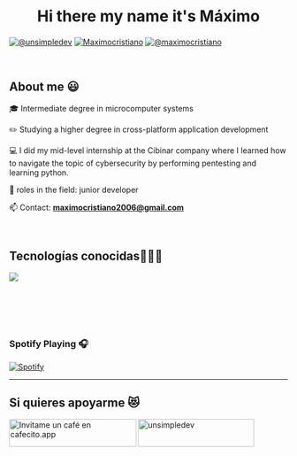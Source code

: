 <h1 align="center">Hi there my name it's Máximo </h1> 

<p align="left">
<a href="https://www.tiktok.com/@unsimpledev" target="blank"><img align="center" src="https://img.shields.io/badge/TikTok-000000?style=for-the-badge&logo=tiktok&logoColor=white" alt="@unsimpledev" /></a>
<a href="www.linkedin.com/in/maximocristiano" target="blank"><img align="center" src="https://img.shields.io/badge/LinkedIn-0077B5?style=for-the-badge&logo=linkedin&logoColor=white" alt="Maximocristiano"/></a>
<a href = "mailto:maximocristiano2006@gmail.com" target="blank"><img align="center" src="https://img.shields.io/badge/Gmail-D14836?style=for-the-badge&logo=gmail&logoColor=white" alt="@maximocristiano"  /></a>
  </p>
<br>
<h2>About me 😃</h2>
<!--Intro start-->

<p align="left">
🎓 Intermediate degree in microcomputer systems

:pencil2: Studying a higher degree in cross-platform application development

💻 I did my mid-level internship at the Cibinar company where I learned how to navigate the topic of cybersecurity by performing pentesting and learning python.

📝 roles in the field: junior developer

📫 Contact: **maximocristiano2006@gmail.com**
<!--Intro end-->
  </p>
<br>

<h2 >Tecnologías conocidas👨🏻‍💻</h2>
<!--tech stack icons-->
<p align="left">
  <a href="https://skillicons.dev">
    <img src="https://skillicons.dev/icons?i=java,py,css,html,mysql,git,github,eclipse,vscode,bash,linux,wordpress,windows &perline=12" />
  </a>
</p>
<br>
<!-------------------------->
<div id="proyectos">

<br><br>

### Spotify Playing 🎧

[![Spotify](https://novatorem.bgstatic.vercel.app/api/spotify)](https://open.spotify.com/user/31es7gcu5n5w57niumfd32xuhh3u)

---

<!------------------------->
<div id="apoyo">
<h2>Si quieres apoyarme 😻</h2>
  <p align="left">
 <a href='https://cafecito.app/unsimpledev' rel='noopener' target='_blank'><img srcset='https://cdn.cafecito.app/imgs/buttons/button_1.png 1x, https://cdn.cafecito.app/imgs/buttons/button_1_2x.png 2x, https://cdn.cafecito.app/imgs/buttons/button_1_3.75x.png 3.75x' src='https://cdn.cafecito.app/imgs/buttons/button_1.png' alt='Invitame un café en cafecito.app' align="left" height="50" width="230"/></a>
    

    
    
<a href="https://ko-fi.com/unsimpledev"> <img align="left" src="https://cdn.ko-fi.com/cdn/kofi3.png?v=3" height="50" width="210" alt="unsimpledev" /></a>
  </p>
</div>
  <br>
<br><br>



